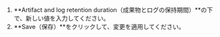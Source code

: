 1. **Artifact and log retention duration（成果物とログの保持期間）**の下で、新しい値を入力してください。
1. **Save（保存）**をクリックして、変更を適用してください。